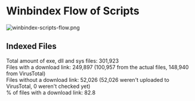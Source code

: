 # Winbindex Flow of Scripts

![winbindex-scripts-flow.png](winbindex-scripts-flow.png)

## Indexed Files

<!--FileStats-->
Total amount of exe, dll and sys files: 301,923  
Files with a download link: 249,897 (100,957 from the actual files, 148,940 from VirusTotal)  
Files without a download link: 52,026 (52,026 weren't uploaded to VirusTotal, 0 weren't checked yet)  
% of files with a download link: 82.8  
<!--/FileStats-->
